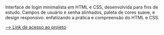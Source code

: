 Interface de login minimalista em HTML e CSS, desenvolvida para fins de estudo. 
Campos de usuário e senha alinhados, paleta de cores suave, e design responsivo.
enfatizando a prática e compreensão do HTML e CSS.


<a href="https://edilangomes.github.io/Tela-de-login-/" target="_blank">--> Link de acesso ao projeto</a>


